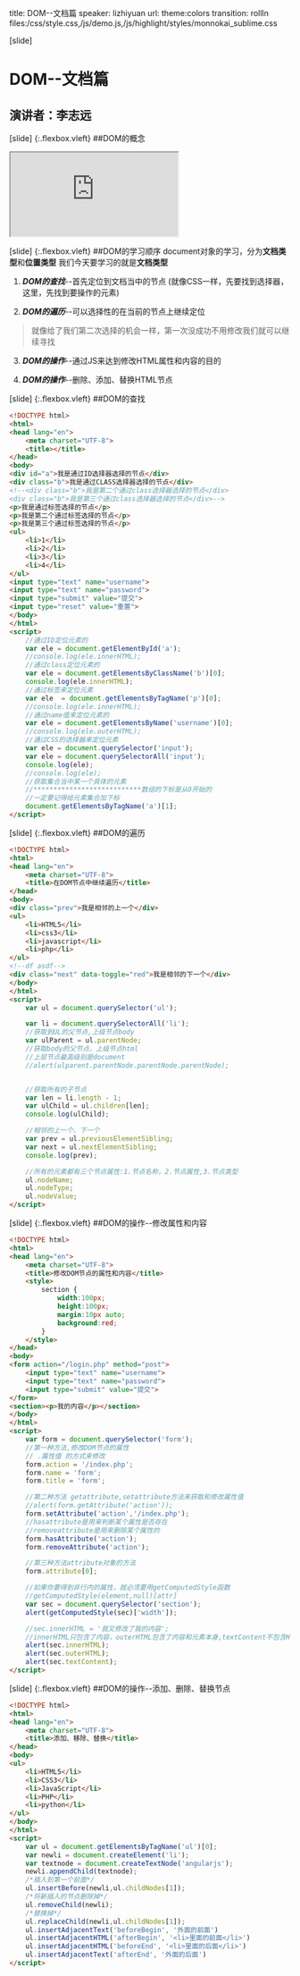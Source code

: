 title: DOM--文档篇
speaker: lizhiyuan
url:
theme:colors 
transition: rollIn
files:/css/style.css,/js/demo.js,/js/highlight/styles/monnokai_sublime.css

[slide]
# DOM--文档篇
## 演讲者：李志远

[slide] {:.flexbox.vleft}
##DOM的概念
<iframe  src="http://baike.baidu.com/link?url=WevZMx-fe-2hAZXC-puhEVGYd7ePkg1ZUhJcWsyKylv1-ydncOPwzZUqK_H2IRKE8bUnwSAAU8ck93ROVRgMmK"></iframe>

[slide] {:.flexbox.vleft}
##DOM的学习顺序
document对象的学习，分为<b>文档类型</b>和<b>位置类型</b>
我们今天要学习的就是<b>文档类型</b>

1. ***DOM的查找***--首先定位到文档当中的节点
(就像CSS一样，先要找到选择器，这里，先找到要操作的元素)

2. ***DOM的遍历***--可以选择性的在当前的节点上继续定位
> 就像给了我们第二次选择的机会一样，第一次没成功不用修改我们就可以继续寻找

3. ***DOM的操作***--通过JS来达到修改HTML属性和内容的目的

4. ***DOM的操作***--删除、添加、替换HTML节点

[slide] {:.flexbox.vleft}
##DOM的查找
```html
<!DOCTYPE html>
<html>
<head lang="en">
    <meta charset="UTF-8">
    <title></title>
</head>
<body>
<div id="a">我是通过ID选择器选择的节点</div>
<div class="b">我是通过CLASS选择器选择的节点</div>
<!--<div class="b">我是第二个通过class选择器选择的节点</div>
<div class="b">我是第三个通过class选择器选择的节点</div>-->
<p>我是通过标签选择的节点</p>
<p>我是第二个通过标签选择的节点</p>
<p>我是第三个通过标签选择的节点</p>
<ul>
    <li>1</li>
    <li>2</li>
    <li>3</li>
    <li>4</li>
</ul>
<input type="text" name="username">
<input type="text" name="password">
<input type="submit" value="提交">
<input type="reset" value="重置">
</body>
</html>
<script>
    //通过ID定位元素的
    var ele = document.getElementById('a');
    //console.log(ele.innerHTML);
    //通过class定位元素的
    var ele = document.getElementsByClassName('b')[0];
    console.log(ele.innerHTML);
    //通过标签来定位元素
    var ele  = document.getElementsByTagName('p')[0];
    //console.log(ele.innerHTML);
    //通过name值来定位元素的
    var ele = document.getElementsByName('username')[0];
    //console.log(ele.outerHTML);
    //通过CSS的选择器来定位元素
    var ele = document.querySelector('input');
    var ele = document.querySelectorAll('input');
    console.log(ele);
    //console.log(ele);
    //获取集合当中某一个具体的元素
    //***************************数组的下标是从0开始的
    //一定要记得给元素集合加下标
    document.getElementsByTagName('a')[1];
</script>
```

[slide] {:.flexbox.vleft}
##DOM的遍历
```html
<!DOCTYPE html>
<html>
<head lang="en">
    <meta charset="UTF-8">
    <title>在DOM节点中继续遍历</title>
</head>
<body>
<div class="prev">我是相邻的上一个</div>
<ul>
    <li>HTML5</li>
    <li>css3</li>
    <li>javascript</li>
    <li>php</li>
</ul>
<!--df asdf-->
<div class="next" data-toggle="red">我是相邻的下一个</div>
</body>
</html>
<script>
    var ul = document.querySelector('ul');

    var li = document.querySelectorAll('li');
    //获取到UL的父节点,上级节点body
    var ulParent = ul.parentNode;
    //获取body的父节点，上级节点html
    //上层节点最高级别是document
    //alert(ulparent.parentNode.parentNode.parentNode);


    //获取所有的子节点
    var len = li.length - 1;
    var ulChild = ul.children[len];
    console.log(ulChild);

    //相邻的上一个、下一个
    var prev = ul.previousElementSibling;
    var next = ul.nextElementSibling;
    console.log(prev);

    //所有的元素都有三个节点属性:1.节点名称，2.节点属性,3.节点类型
    ul.nodeName;
    ul.nodeType;
    ul.nodeValue;
</script>
```

[slide] {:.flexbox.vleft}
##DOM的操作--修改属性和内容
```html
<!DOCTYPE html>
<html>
<head lang="en">
    <meta charset="UTF-8">
    <title>修改DOM节点的属性和内容</title>
    <style>
        section {
            width:100px;
            height:100px;
            margin:10px auto;
            background:red;
        }
    </style>
</head>
<body>
<form action="/login.php" method="post">
    <input type="text" name="username">
    <input type="text" name="password">
    <input type="submit" value="提交">
</form>
<section><p>我的内容</p></section>
</body>
</html>
<script>
    var form = document.querySelector('form');
    //第一种方法,修改DOM节点的属性
    // .属性值 的方式来修改
    form.action = '/index.php';
    form.name = 'form';
    form.title = 'form';

    //第二种方法 getattribute,setattribute方法来获取和修改属性值
    //alert(form.getAttribute('action'));
    form.setAttribute('action','/index.php');
    //hasattribute是用来判断某个属性是否存在
    //removeattribute是用来删除某个属性的
    form.hasAttribute('action');
    form.removeAttribute('action');

    //第三种方法attribute对象的方法
    form.attribute[0];

    //如果你要得到非行内的属性，就必须要用getComputedStyle函数
    //getComputedStyle(element,null)[attr]
    var sec = document.querySelector('section');
    alert(getComputedStyle(sec)['width']);

    //sec.innerHTML = '我又修改了我的内容';
    //innerHTML只包含了内容，outerHTML包含了内容和元素本身,textContent不包含HTML标签，仅仅是文本内容
    alert(sec.innerHTML);
    alert(sec.outerHTML);
    alert(sec.textContent);
</script>
```

[slide] {:.flexbox.vleft}
##DOM的操作--添加、删除、替换节点
```html
<!DOCTYPE html>
<html>
<head lang="en">
    <meta charset="UTF-8">
    <title>添加、移除、替换</title>
</head>
<body>
<ul>
    <li>HTML5</li>
    <li>CSS3</li>
    <li>JavaScript</li>
    <li>PHP</li>
    <li>python</li>
</ul>
</body>
</html>
<script>
    var ul = document.getElementsByTagName('ul')[0];
    var newli = document.createElement('li');
    var textnode = document.createTextNode('angularjs');
    newli.appendChild(textnode);
    /*插入到第一个前面*/
    ul.insertBefore(newli,ul.childNodes[1]);
    /*将新插入的节点删除掉*/
    ul.removeChild(newli);
    /*替换掉*/
    ul.replaceChild(newli,ul.childNodes[1]);
    ul.insertAdjacentText('beforeBegin', '外面的前面')
    ul.insertAdjacentHTML('afterBegin', '<li>里面的前面</li>')
    ul.insertAdjacentHTML('beforeEnd', '<li>里面的后面</li>')
    ul.insertAdjacentText('afterEnd', '外面的后面')
</script>
```

